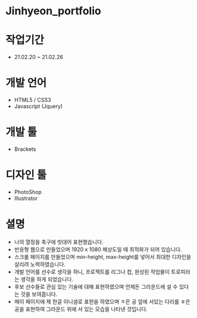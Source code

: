 # Jinhyeon_portfolio

# 작업기간
  - 21.02.20 ~ 21.02.26

# 개발 언어
  - HTML5 / CSS3 
  - Javascript (Jquery)
 
# 개발 툴
  - Brackets
 
# 디자인 툴
  - PhotoShop
  - Illustrator
 
# 셜명
  - 나의 열정을 축구에 빗대어 표현했습니다.
  - 반응형 웹으로 만들었으며 1920 x 1080 해상도일 때 최적화가 되어 있습니다.
  - 스크롤 페이지를 만들었으며 min-height, max-height를 넣어서 최대한 디자인을 살리려 노력하였습니다.
  - 개발 언어를 선수로 생각을 하니, 프로젝트를 리그나 컵, 완성된 작업물이 트로피라는 생각을 하게 되었습니다.
  - 후보 선수들로 관심 있는 기술에 대해 표현하였으며 언제든 그라운드에 설 수 있다는 것을 보여줍니다.
  - 메이 페이지에 제 한글 이니셜로 표현을 하였으며 ㅈ은 공 앞에 서있는 다리를 ㅎ은 공을 표현하여 그라운드 위에 서 있는 모습을 나타낸 것입니다.
